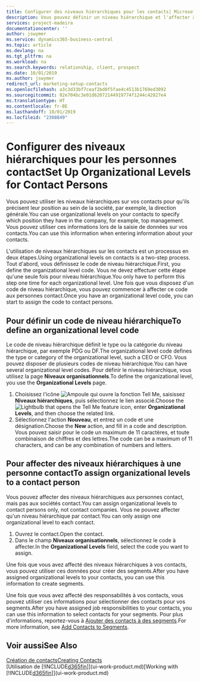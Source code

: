 ```yaml
---
title: Configurer des niveaux hiérarchiques pour les contacts| Microsoft Docs
description: Vous pouvez définir un niveau hiérarchique et l'affecter à vos contacts pour indiquer leur position au sein de leur société, par exemple, la direction générale.
services: project-madeira
documentationcenter: ''
author: jswymer
ms.service: dynamics365-business-central
ms.topic: article
ms.devlang: na
ms.tgt_pltfrm: na
ms.workload: na
ms.search.keywords: relationship, client, prospect
ms.date: 10/01/2019
ms.author: jswymer
redirect_url: marketing-setup-contacts
ms.openlocfilehash: a3c3d33bf7ceaf2bd0f5fae4c4513b1769ed3092
ms.sourcegitcommit: 02e704bc3e01d62072144919774f1244c42827e4
ms.translationtype: HT
ms.contentlocale: fr-BE
ms.lasthandoff: 10/01/2019
ms.locfileid: "2308849"
---
```

# <a name="set-up-organizational-levels-for-contact-persons"></a><span data-ttu-id="250a4-103">Configurer des niveaux hiérarchiques pour les personnes contact</span><span class="sxs-lookup"><span data-stu-id="250a4-103">Set Up Organizational Levels for Contact Persons</span></span>
<span data-ttu-id="250a4-104">Vous pouvez utiliser les niveaux hiérarchiques sur vos contacts pour qu'ils précisent leur position au sein de la société, par exemple, la direction générale.</span><span class="sxs-lookup"><span data-stu-id="250a4-104">You can use organizational levels on your contacts to specify which position they have in the company, for example, top management.</span></span> <span data-ttu-id="250a4-105">Vous pouvez utiliser ces informations lors de la saisie de données sur vos contacts.</span><span class="sxs-lookup"><span data-stu-id="250a4-105">You can use this information when entering information about your contacts.</span></span>

<span data-ttu-id="250a4-106">L'utilisation de niveaux hiérarchiques sur les contacts est un processus en deux étapes.</span><span class="sxs-lookup"><span data-stu-id="250a4-106">Using organizational levels on contacts is a two-step process.</span></span> <span data-ttu-id="250a4-107">Tout d'abord, vous définissez le code de niveau hiérarchique.</span><span class="sxs-lookup"><span data-stu-id="250a4-107">First, you define the organizational level code.</span></span> <span data-ttu-id="250a4-108">Vous ne devez effectuer cette étape qu'une seule fois pour niveau hiérarchique.</span><span class="sxs-lookup"><span data-stu-id="250a4-108">You only have to perform this step one time for each organizational level.</span></span> <span data-ttu-id="250a4-109">Une fois que vous disposez d'un code de niveau hiérarchique, vous pouvez commencer à affecter ce code aux personnes contact.</span><span class="sxs-lookup"><span data-stu-id="250a4-109">Once you have an organizational level code, you can start to assign the code to contact persons.</span></span>

## <a name="to-define-an-organizational-level-code"></a><span data-ttu-id="250a4-110">Pour définir un code de niveau hiérarchique</span><span class="sxs-lookup"><span data-stu-id="250a4-110">To define an organizational level code</span></span>
<span data-ttu-id="250a4-111">Le code de niveau hiérarchique définit le type ou la catégorie du niveau hiérarchique, par exemple PDG ou DF.</span><span class="sxs-lookup"><span data-stu-id="250a4-111">The organizational level code defines the type or category of the organizational level, such a CEO  or CFO.</span></span> <span data-ttu-id="250a4-112">Vous pouvez disposer de plusieurs codes de niveau hiérarchique.</span><span class="sxs-lookup"><span data-stu-id="250a4-112">You can have several organizational level codes.</span></span> <span data-ttu-id="250a4-113">Pour définir le niveau hiérarchique, vous utilisez la page **Niveaux organisationnels**.</span><span class="sxs-lookup"><span data-stu-id="250a4-113">To define the organizational level, you use the **Organizational Levels** page.</span></span>

1. <span data-ttu-id="250a4-114">Choisissez l'icône ![Ampoule qui ouvre la fonction Tell Me](media/ui-search/search_small.png "Dites-moi ce que vous voulez faire"), saisissez **Niveaux hiérarchiques**, puis sélectionnez le lien associé.</span><span class="sxs-lookup"><span data-stu-id="250a4-114">Choose the ![Lightbulb that opens the Tell Me feature](media/ui-search/search_small.png "Tell me what you want to do") icon, enter **Organizational Levels**, and then choose the related link.</span></span>
2. <span data-ttu-id="250a4-115">Sélectionnez l'action **Nouveau**, et entrez un code et une désignation.</span><span class="sxs-lookup"><span data-stu-id="250a4-115">Choose the **New** action, and fill in a code and description.</span></span> <span data-ttu-id="250a4-116">Vous pouvez saisir pour le code un maximum de 11 caractères, et toute combinaison de chiffres et des lettres.</span><span class="sxs-lookup"><span data-stu-id="250a4-116">The code can be a maximum of 11 characters, and can be any combination of numbers and letters.</span></span>

## <a name="to-assign-organizational-levels-to-a-contact-person"></a><span data-ttu-id="250a4-117">Pour affecter des niveaux hiérarchiques à une personne contact</span><span class="sxs-lookup"><span data-stu-id="250a4-117">To assign organizational levels to a contact person</span></span>
<span data-ttu-id="250a4-118">Vous pouvez affecter des niveaux hiérarchiques aux personnes contact, mais pas aux sociétés contact.</span><span class="sxs-lookup"><span data-stu-id="250a4-118">You can assign organizational levels to contact persons only, not contact companies.</span></span> <span data-ttu-id="250a4-119">Vous ne pouvez affecter qu'un niveau hiérarchique par contact.</span><span class="sxs-lookup"><span data-stu-id="250a4-119">You can only assign one organizational level to each contact.</span></span>

1. <span data-ttu-id="250a4-120">Ouvrez le contact.</span><span class="sxs-lookup"><span data-stu-id="250a4-120">Open the contact.</span></span>
2. <span data-ttu-id="250a4-121">Dans le champ **Niveaux organisationnels**, sélectionnez le code à affecter.</span><span class="sxs-lookup"><span data-stu-id="250a4-121">In the **Organizational Levels** field, select the code you want to assign.</span></span>

<span data-ttu-id="250a4-122">Une fois que vous avez affecté des niveaux hiérarchiques à vos contacts, vous pouvez utiliser ces données pour créer des segments.</span><span class="sxs-lookup"><span data-stu-id="250a4-122">After you have assigned organizational levels to your contacts, you can use this information to create segments.</span></span>

<span data-ttu-id="250a4-123">Une fois que vous avez affecté des responsabilités à vos contacts, vous pouvez utiliser ces informations pour sélectionner des contacts pour vos segments.</span><span class="sxs-lookup"><span data-stu-id="250a4-123">After you have assigned job responsibilities to your contacts, you can use this information to select contacts for your segments.</span></span> <span data-ttu-id="250a4-124">Pour plus d'informations, reportez-vous à [Ajouter des contacts à des segments](marketing-add-contact-segment.md).</span><span class="sxs-lookup"><span data-stu-id="250a4-124">For more information, see [Add Contacts to Segments](marketing-add-contact-segment.md).</span></span>

## <a name="see-also"></a><span data-ttu-id="250a4-125">Voir aussi</span><span class="sxs-lookup"><span data-stu-id="250a4-125">See Also</span></span>
[<span data-ttu-id="250a4-126">Création de contacts</span><span class="sxs-lookup"><span data-stu-id="250a4-126">Creating Contacts</span></span>](marketing-create-contact-companies.md)  
<span data-ttu-id="250a4-127">[Utilisation de [!INCLUDE[d365fin](includes/d365fin_md.md)]](ui-work-product.md)</span><span class="sxs-lookup"><span data-stu-id="250a4-127">[Working with [!INCLUDE[d365fin](includes/d365fin_md.md)]](ui-work-product.md)</span></span>  
